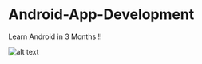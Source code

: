 # Android-App-Development
Learn Android in 3 Months !!


![alt text](https://cdn-images-1.medium.com/max/2400/1*DvIYrgwJ9EfAYv_JeL74nA.png)





